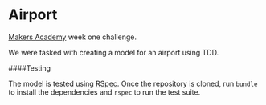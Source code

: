 Airport
=======

[Makers Academy](http://www.makersacademy.com/) week one challenge. 

We were tasked with creating a model for an airport using TDD.

####Testing

The model is tested using [RSpec](https://github.com/rspec/rspec). Once the
repository is cloned, run `bundle` to install the dependencies and `rspec` to
run the test suite.
